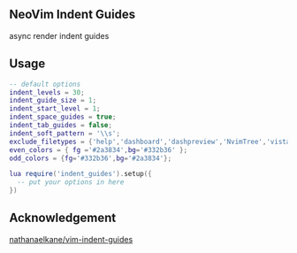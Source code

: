 ## NeoVim Indent Guides

async render indent guides

## Usage

```lua
-- default options
indent_levels = 30;
indent_guide_size = 1;
indent_start_level = 1;
indent_space_guides = true;
indent_tab_guides = false;
indent_soft_pattern = '\\s';
exclude_filetypes = {'help','dashboard','dashpreview','NvimTree','vista','sagahover'};
even_colors = { fg ='#2a3834',bg='#332b36' };
odd_colors = {fg='#332b36',bg='#2a3834'};

lua require('indent_guides').setup({
  -- put your options in here
})
```

## Acknowledgement

[nathanaelkane/vim-indent-guides](https://github.com/nathanaelkane/vim-indent-guides)
